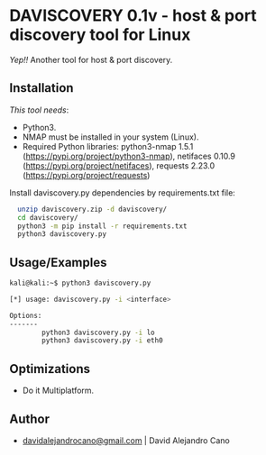 
# DAVISCOVERY 0.1v - host & port discovery tool for Linux

_Yep!!_ Another tool for host & port discovery.
    


## Installation

_This tool needs_:

* Python3.
* NMAP must be installed in your system (Linux).
* Required Python libraries: python3-nmap 1.5.1 (https://pypi.org/project/python3-nmap), netifaces 0.10.9 (https://pypi.org/project/netifaces), requests 2.23.0 (https://pypi.org/project/requests)

Install daviscovery.py dependencies by requirements.txt file:

```bash
  unzip daviscovery.zip -d daviscovery/
  cd daviscovery/
  python3 -m pip install -r requirements.txt
  python3 daviscovery.py
```
    
## Usage/Examples

```bash
kali@kali:~$ python3 daviscovery.py 

[*] usage: daviscovery.py -i <interface>

Options:
-------
        python3 daviscovery.py -i lo
        python3 daviscovery.py -i eth0

```


## Optimizations

* Do it Multiplatform.


## Author

- [davidalejandrocano@gmail.com](mailto:davidalejandrocano@gmail.com)  |  David Alejandro Cano

